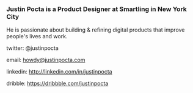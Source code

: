 
### Justin Pocta is a Product Designer at Smartling in New York City

He is passionate about building & refining digital products that improve people's lives and work.

twitter: @justinpocta

email: howdy@justinpocta.com

linkedin: http://linkedin.com/in/justinpocta

dribble: https://dribbble.com/justinpocta
